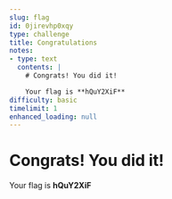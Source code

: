 ```yaml
---
slug: flag
id: 0jirevhp0xqy
type: challenge
title: Congratulations
notes:
- type: text
  contents: |
    # Congrats! You did it!

    Your flag is **hQuY2XiF**
difficulty: basic
timelimit: 1
enhanced_loading: null
---
```

  # Congrats! You did it!

  Your flag is **hQuY2XiF**

